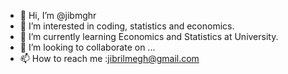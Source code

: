 - 👋 Hi, I’m @jibmghr
- 👀 I’m interested in coding, statistics and economics.
- 🌱 I’m currently learning Economics and Statistics at University.
- 💞️ I’m looking to collaborate on ...
- 📫 How to reach me :jibrilmegh@gmail.com

<!---
jibmghr/jibmghr is a ✨ special ✨ repository because its `README.md` (this file) appears on your GitHub profile.
You can click the Preview link to take a look at your changes.
--->
